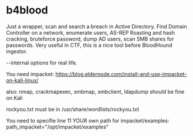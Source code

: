 # b4blood
Just a wrapper, scan and search a breach in Active Directory.
Find Domain Controller on a network, enumerate users, AS-REP Roasting and hash cracking, bruteforce password, dump AD users, scan SMB shares for passwords.
Very useful in CTF, this is a nice tool before BloodHound ingestor.

--internal options for real life.

You need impacket: 
https://blog.eldernode.com/install-and-use-impacket-on-kali-linux/

also:
nmap, crackmapexec, smbmap, smbclient, ldapdump
should be fine on Kali

rockyou.txt must be in /usr/share/wordlists/rockyou.txt

You need to specifie line 11 YOUR own path for impacket/examples: 
path_impacket="/opt/impacket/examples"

